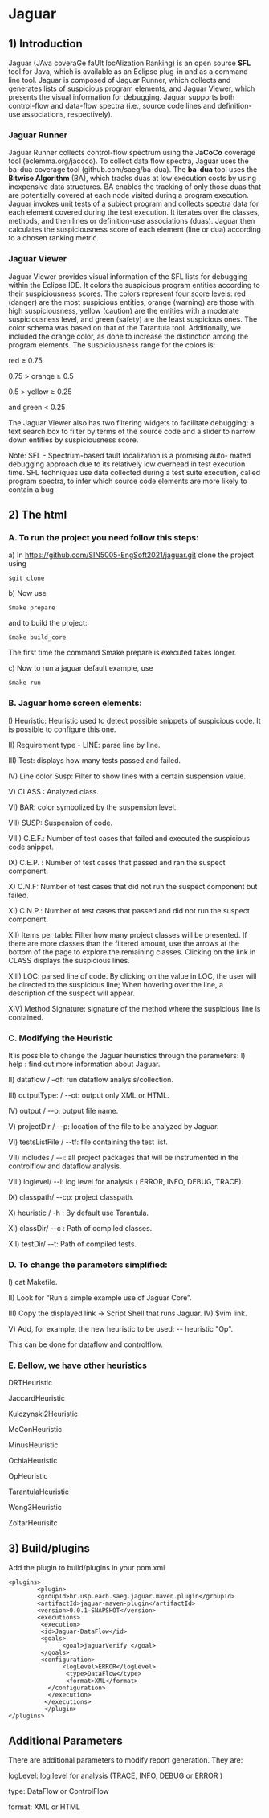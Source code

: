 # Jaguar

## 1) Introduction
Jaguar (JAva coveraGe faUlt locAlization Ranking) is an open source **SFL** tool for Java, which is available as an Eclipse plug-in and as a command line tool.
Jaguar is composed of Jaguar Runner, which collects and generates lists of suspicious program elements, and Jaguar Viewer, which presents the visual information for debugging.
Jaguar supports both control-flow and data-flow spectra (i.e., source code lines and definition-use associations, respectively).

### Jaguar Runner
Jaguar Runner collects control-flow spectrum using the **JaCoCo** coverage tool (eclemma.org/jacoco). To collect data flow spectra, Jaguar uses the ba-dua coverage tool (github.com/saeg/ba-dua). The **ba-dua** tool uses the **Bitwise Algorithm** (BA), which tracks duas at low execution costs by using inexpensive data structures. BA enables the tracking of only those duas that are potentially covered at each node visited during a program execution. Jaguar invokes unit tests of a subject program and collects spectra data for each element covered during the test execution. It iterates over the classes, methods, and then lines or definition-use associations (duas).
Jaguar then calculates the suspiciousness score of each element (line or dua) according to a chosen ranking metric.
### Jaguar Viewer
Jaguar Viewer provides visual information of the SFL lists for debugging within the Eclipse IDE. It colors the suspicious program entities according to their suspiciousness scores. The colors represent four score levels: red (danger) are the most suspicious entities, orange (warning) are those with high suspiciousness, yellow (caution) are the entities with a moderate suspiciousness level, and green (safety) are the least suspicious ones. The color schema was based on that of the Tarantula tool. Additionally, we included the orange color, as done to increase the distinction among the program elements. The suspiciousness range for the colors is:

red ≥ 0.75 

0.75 > orange ≥ 0.5 

0.5 > yellow ≥ 0.25 

and green < 0.25

The Jaguar Viewer also has two filtering widgets to facilitate debugging: a text search box to filter by terms of the source code and a slider to narrow down entities by suspiciousness score. 



Note:
SFL - Spectrum-based fault localization is a promising auto- mated debugging approach due to its relatively low overhead in test execution time. SFL techniques use data collected during a test suite execution, called program spectra, to infer which source code elements are more likely to contain a bug


## 2)	The html
### A. To run the project you need follow this steps:
a) In https://github.com/SIN5005-EngSoft2021/jaguar.git clone the project using
````
$git clone
````

b) Now use 
````
$make prepare
````
and to build the project:
````
$make build_core
````
The first time the command $make prepare is executed takes longer.

c) Now to run a jaguar default example, use 
````
$make run
`````

 
### B. Jaguar home screen elements:
I) Heuristic: Heuristic used to detect possible snippets of suspicious code. It is possible to configure this one.

II) Requirement type - LINE: parse line by line.

III) Test: displays how many tests passed and failed.

IV) Line color Susp: Filter to show lines with a certain suspension value.

V) CLASS : Analyzed class.

VI) BAR: color symbolized by the suspension level.

VII) SUSP: Suspension of code.

VIII) C.E.F.: Number of test cases that failed and executed the suspicious code snippet.

IX) C.E.P. : Number of test cases that passed and ran the suspect component.

X) C.N.F: Number of test cases that did not run the suspect component but failed.

XI) C.N.P.: Number of test cases that passed and did not run the suspect component.

XII) Items per table: Filter how many project classes will be presented. If there are more classes than the filtered amount, use the arrows at the bottom of the page to explore the remaining classes. Clicking on the link in CLASS displays the suspicious lines.

XIII) LOC: parsed line of code. By clicking on the value in LOC, the user will be directed to the suspicious line; When hovering over the line, a description of the suspect will appear.

XIV) Method Signature: signature of the method where the suspicious line is contained.


### C. Modifying the Heuristic
It is possible to change the Jaguar heuristics through the parameters: 
I) help : find out more information about Jaguar.

II) dataflow / –df: run dataflow analysis/collection.

III) outputType: / --ot: output only XML or HTML.

IV) output / --o: output file name.

V) projectDir / --p: location of the file to be analyzed by Jaguar.

VI) testsListFile / --tf: file containing the test list.

VII) includes / --i: all project packages that will be instrumented in the controlflow and dataflow analysis.

VIII) loglevel/ --l: log level for analysis ( ERROR, INFO, DEBUG, TRACE).

IX) classpath/ --cp: project classpath.

X) heuristic / -h : By default use Tarantula.

XI) classDir/ --c : Path of compiled classes.

XII) testDir/ --t: Path of compiled tests.


### D.	To change the parameters simplified:

I) cat Makefile.

II) Look for “Run a simple example use of Jaguar Core”.

III) Copy the displayed link -> Script Shell that runs Jaguar.
IV) $vim link.

V) Add, for example, the new heuristic to be used: -- heuristic "Op".

This can be done for dataflow and controlflow.

### E.	Bellow, we have other heuristics
DRTHeuristic

JaccardHeuristic

Kulczynski2Heuristic

McConHeuristic

MinusHeuristic

OchiaHeuristic

OpHeuristic

TarantulaHeuristic

Wong3Heuristic

ZoltarHeurisitc

## 3)	Build/plugins

Add the plugin to build/plugins in your pom.xml
`````
<plugins>
        <plugin> 
        <groupId>br.usp.each.saeg.jaguar.maven.plugin</groupId>
        <artifactId>jaguar-maven-plugin</artifactId>
        <version>0.0.1-SNAPSHOT</version>
        <executions> 
         <execution>
         <id>Jaguar-DataFlow</id>
         <goals>
               <goal>jaguarVerify </goal> 
         </goals>
         <configuration>
               <logLevel>ERROR</logLevel>
                <type>DataFlow</type>
                <format>XML</format>
           </configuration> 
           </execution>
          </executions>
          </plugin>
</plugins>
`````

## Additional Parameters

There are additional parameters to modify report generation. They are:

logLevel: log level for analysis (TRACE, INFO, DEBUG or ERROR ) 

type: DataFlow or  ControlFlow

format: XML or HTML

